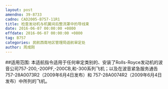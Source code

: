```yaml
---
layout: post
amendno: 39-8733
cadno: CAD2005-B757-11R1
title: 检查发动机与机翼间后整流罩中的导线束
date: 2016-06-07 00:00:00 +0800
effdate: 2016-06-07 00:00:00 +0800
tag: B757
categories: 民航西南地区管理局适航审定处
author: 周成刚
---
```


##适用范围:
本适航指令适用于任何审定类别的、安装了Rolls-Royce发动机的波音公司757-200,-200PF,-200CB,和-300系列飞机；以及在波音紧急服务通告757-28A0073R2（2009年6月4日发布）和 757-28A0074R2（2009年6月4日发布）中所列的飞机。

